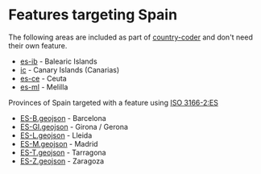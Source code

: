 # Features targeting Spain

The following areas are included as part of [country-coder](https://github.com/rapideditor/country-coder) and don't need their own feature.

- [es-ib](https://location-conflation.com/?locationSet=%7B%22include%22%3A%5B%22es-ib%22%5D%7D&referrer=nsi) - Balearic Islands
- [ic](https://location-conflation.com/?locationSet=%7B%22include%22%3A%5B%22ic%22%5D%7D&referrer=nsi) - Canary Islands (Canarias)
- [es-ce](https://location-conflation.com/?locationSet=%7B%22include%22%3A%5B%22es-ce%22%5D%7D&referrer=nsi) - Ceuta
- [es-ml](https://location-conflation.com/?locationSet=%7B%22include%22%3A%5B%22es-ml%22%5D%7D&referrer=nsi) - Melilla

Provinces of Spain targeted with a feature using [ISO 3166-2:ES](https://en.wikipedia.org/wiki/ISO_3166-2:ES)

- [ES-B.geojson](https://location-conflation.com/?locationSet=%7B%22include%22%3A%5B%22es-b.geojson%22%5D%7D&referrer=nsi) - Barcelona
- [ES-GI.geojson](https://location-conflation.com/?locationSet=%7B%22include%22%3A%5B%22es-gi.geojson%22%5D%7D&referrer=nsi) - Girona / Gerona
- [ES-L.geojson](https://location-conflation.com/?locationSet=%7B%22include%22%3A%5B%22es-l.geojson%22%5D%7D&referrer=nsi) - Lleida
- [ES-M.geojson](https://location-conflation.com/?locationSet=%7B%22include%22%3A%5B%22es-m.geojson%22%5D%7D&referrer=nsi) - Madrid
- [ES-T.geojson](https://location-conflation.com/?locationSet=%7B%22include%22%3A%5B%22es-t.geojson%22%5D%7D&referrer=nsi) - Tarragona
- [ES-Z.geojson](https://location-conflation.com/?locationSet=%7B%22include%22%3A%5B%22es-z.geojson%22%5D%7D&referrer=nsi) - Zaragoza
